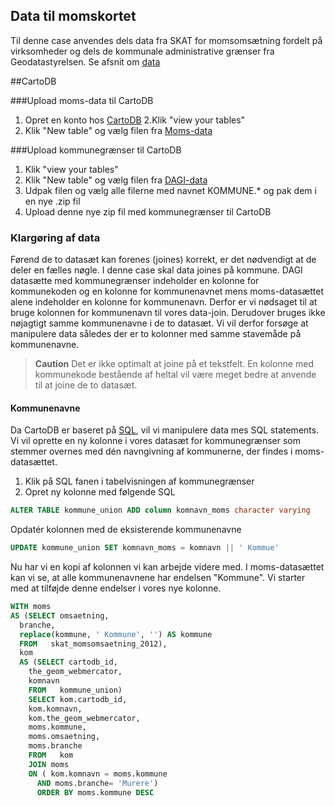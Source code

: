 ## Data til momskortet

Til denne case anvendes dels data fra SKAT for momsomsætning fordelt på virksomheder og dels de kommunale administrative grænser fra Geodatastyrelsen. Se afsnit om [data](/../data/README.html)


##CartoDB

###Upload moms-data til CartoDB

1. Opret en konto hos [CartoDB](https://cartodb.com/)
2.Klik "view your tables"
3. Klik "New table" og vælg filen fra [Moms-data](/../data/moms.html)

###Upload kommunegrænser til CartoDB
1. Klik "view your tables"
2. Klik "New table" og vælg filen fra [DAGI-data](/../data/dagi.html)
3. Udpak filen og vælg alle filerne med navnet KOMMUNE.* og pak dem i en nye .zip fil
4. Upload denne nye zip fil med kommunegrænser til CartoDB

### Klargøring af data

Førend de to datasæt kan forenes (joines) korrekt, er det nødvendigt at de deler en fælles nøgle. I denne case skal data joines på kommune. DAGI datasætte med kommunegrænser indeholder en kolonne for kommunekoden og en kolonne for kommunenavnet mens moms-datasættet alene indeholder en kolonne for kommunenavn. Derfor er vi nødsaget til at bruge kolonnen for kommunenavn til vores data-join. Derudover bruges ikke nøjagtigt samme kommunenavne i de to datasæt. Vi vil derfor forsøge at manipulere data således der er to kolonner med samme stavemåde på kommunenavne.

> **Caution**
Det er ikke optimalt at joine på et tekstfelt. En kolonne med kommunekode bestående af heltal vil være meget bedre at anvende til at joine de to datasæt.


#### Kommunenavne

Da CartoDB er baseret på [SQL](http://da.wikipedia.org/wiki/Structured_Query_Language), vil vi manipulere data mes SQL statements. Vi vil oprette en ny kolonne i vores datasæt for kommunegrænser som stemmer overnes med dén navngivning af kommunerne, der findes i moms-datasættet.

1. Klik på SQL fanen i tabelvisningen af kommunegrænser
2. Opret ny kolonne med følgende SQL

```sql
ALTER TABLE kommune_union ADD column komnavn_moms character varying
```
Opdatér kolonnen med de eksisterende kommunenavne

```sql
UPDATE kommune_union SET komnavn_moms = komnavn || ' Kommue'
```

Nu har vi en kopi af kolonnen vi kan arbejde videre med. I moms-datasættet kan vi se, at alle kommunenavnene har endelsen "Kommune". Vi starter med at tilføjde denne endelser i vores nye kolonne.






```sql
WITH moms
AS (SELECT omsaetning,
  branche,
  replace(kommune, ' Kommune', '') AS kommune
  FROM   skat_momsomsaetning_2012),
  kom
  AS (SELECT cartodb_id,
    the_geom_webmercator,
    komnavn
    FROM   kommune_union)
    SELECT kom.cartodb_id,
    kom.komnavn,
    kom.the_geom_webmercator,
    moms.kommune,
    moms.omsaetning,
    moms.branche
    FROM   kom
    JOIN moms
    ON ( kom.komnavn = moms.kommune
      AND moms.branche= 'Murere')
      ORDER BY moms.kommune DESC
```
